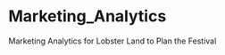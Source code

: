 # Marketing_Analytics
Marketing Analytics for Lobster Land to Plan the Festival                             
